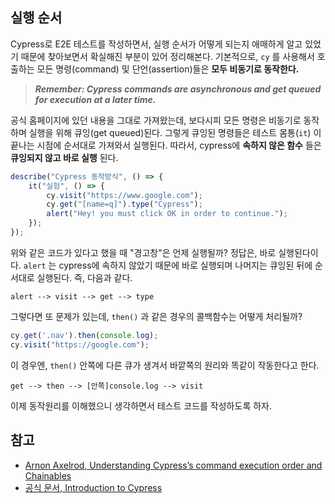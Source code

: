 ## 실행 순서

Cypress로 E2E 테스트를 작성하면서, 실행 순서가 어떻게 되는지 애매하게 알고 있었기 때문에 찾아보면서 확실해진 부분이 있어 정리해본다. 기본적으로, `cy` 를 사용해서 호출하는 모든 명령(command) 및 단언(assertion)들은 **모두 비동기로 동작한다.**

> ***Remember: Cypress commands are asynchronous and get queued for execution at a later time.***

공식 홈페이지에 있던 내용을 그대로 가져왔는데, 보다시피 모든 명령은 비동기로 동작하며 실행을 위해 큐잉(get queued)된다. 그렇게 큐잉된 명령들은 테스트 몸통(`it`) 이 끝나는 시점에 순서대로 가져와서 실행된다. 따라서, cypress에 **속하지 않은 함수** 들은 **큐잉되지 않고 바로 실행** 된다.

```typescript
describe("Cypress 동작방식", () => {
    it("실험", () => {
        cy.visit("https://www.google.com");
        cy.get("[name=q]").type("Cypress");
        alert("Hey! you must click OK in order to continue.");
    });
});
```

위와 같은 코드가 있다고 했을 때 "경고창"은 언제 실행될까? 정답은, 바로 실행된다이다. `alert` 는 cypress에 속하지 않았기 때문에 바로 실행되며 나머지는 큐잉된 뒤에 순서대로 실행된다. 즉, 다음과 같다.

```
alert --> visit --> get --> type
```

그렇다면 또 문제가 있는데, `then()` 과 같은 경우의 콜백함수는 어떻게 처리될까?

```typescript
cy.get('.nav').then(console.log);
cy.visit("https://google.com");
```

이 경우엔, `then()` 안쪽에 다른 큐가 생겨서 바깥쪽의 원리와 똑같이 작동한다고 한다.

```
get --> then --> [안쪽]console.log --> visit
```

이제 동작원리를 이해했으니 생각하면서 테스트 코드를 작성하도록 하자.



## 참고

* [Arnon Axelrod, Understanding Cypress’s command execution order and Chainables](https://medium.com/@arnonaxelrod/understanding-cypresss-command-execution-order-and-chainables-75079d82710a)
* [공식 문서, Introduction to Cypress](https://docs.cypress.io/guides/core-concepts/introduction-to-cypress.html#Cypress-Can-Be-Simple-Sometimes)

